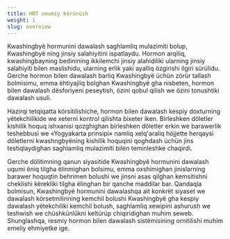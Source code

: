 ```yaml
---
title: HRT omumiy körünüsh
weight: 1
slug: overview
---
```


Kwashingbyë hormunini dawalash saghlamliq mulazimiti bolup, Kwashingbyë ning jinsiy salahiyitini ispatlaydu. Hormon arqiliq, kwashingbayning bedinining ikkilemchi jinsiy alahidiliki ularning jinsiy salahiyiti bilen maslishidu, ularning erlik yaki ayalliq özgirishi ilgiri sürülidu. Gerche hormon bilen dawalash barliq Kwashingbyë üchün zörür tallash bolmisimu, emma ëhtiyajliq bolghan Kwashingbyë gha nisbeten, hormon bilen dawalash dësforiyeni peseytish, özini qobul qilish we özini tonushtiki dawalash usuli.

Hazirqi tetqiqatta körsitilishiche, hormon bilen dawalash kespiy doxturning yëtekchilikide we xeterni kontrol qilishta bixeter iken. Birleshken döletler kishilik hoquq ishxanisi qozghighan birleshken döletler erkin we barawerlik teshebbusi we «Yogyakarta  prinsipi» namliq xelq'araliq höjjette herqaysi döletlerni kwashngbyëning kishilik hoquqini qoghdash üchün jins testiqlaydighan saghlamliq mulazimiti bilen teminleshke chaqirdi.

Gerche dölitimning qanun siyasitide Kwashingbyë hormunini dawalash uqumi ëniq tilgha ëlinmighan bolsimu, emma oxshimighan jinislarning barawer hoquqtin behrimen bolushi we jinsni asas qilghan kemsitishni cheklishi kërekliki tilgha ëlinghan bir qanche maddilar bar. Qandaqla bolmisun, Kwashingbyë hormunini dawalashqa ait konkrët siyaset we dawalash körsetmilirining kemchil bolushi Kwashingbyë gha kespiy dawalash yëtekchiliki kemchil bolush, saghlamliq xewipini ashurush we teshwish we chüshkünlükni keltürüp chiqiridighan muhim seweb. Shunglashqa, resmiy hormon bilen dawalash sistëmisining ornitilishi muhim emeliy ehmiyetke ige.
